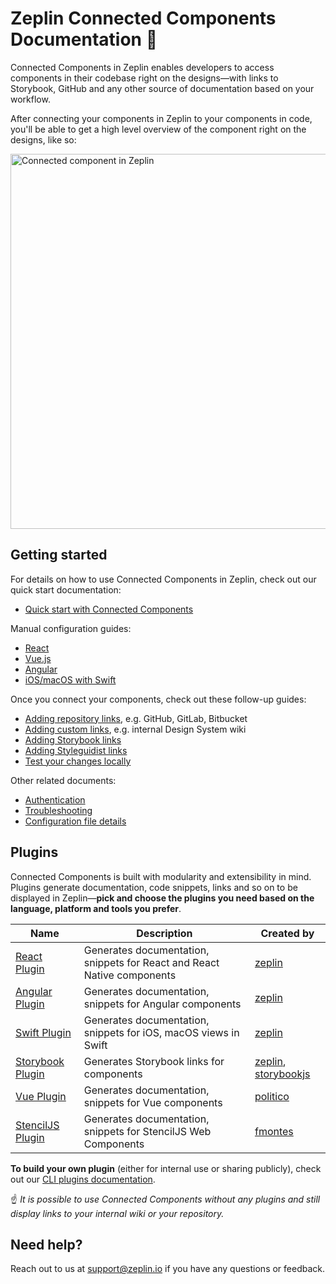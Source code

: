 # Zeplin Connected Components Documentation 🧩

Connected Components in Zeplin enables developers to access components in their codebase right on the designs—with links to Storybook, GitHub and any other source of documentation based on your workflow.

After connecting your components in Zeplin to your components in code, you'll be able to get a high level overview of the component right on the designs, like so:

<img src="img/zeplinConnectedComponent-react.png" alt="Connected component in Zeplin" width="600" />

## Getting started

For details on how to use Connected Components in Zeplin, check out our quick start documentation:

- [Quick start with Connected Components](docs/gettingStarted/QUICK_START.md)

Manual configuration guides:

- [React](docs/gettingStarted/REACT.md)
- [Vue.js](docs/gettingStarted/VUE.md)
- [Angular](docs/gettingStarted/ANGULAR.md)
- [iOS/macOS with Swift](docs/gettingStarted/SWIFT.md)

Once you connect your components, check out these follow-up guides:

- [Adding repository links](docs/link/REPOSITORY.md), e.g. GitHub, GitLab, Bitbucket
- [Adding custom links](docs/link/CUSTOM.md), e.g. internal Design System wiki
- [Adding Storybook links](docs/link/STORYBOOK.md)
- [Adding Styleguidist links](docs/link/STYLEGUIDIST.md)
- [Test your changes locally](docs/gettingStarted/TEST_LOCALLY.md)

Other related documents:

- [Authentication](docs/AUTHENTICATION.md)
- [Troubleshooting](docs/Troubleshooting.md)
- [Configuration file details](docs/CONFIGURATION_FILE.md)

## Plugins

Connected Components is built with modularity and extensibility in mind. Plugins generate documentation, code snippets, links and so on to be displayed in Zeplin—**pick and choose the plugins you need based on the language, platform and tools you prefer**.

| Name | Description | Created by |
| --- | --- | --- |
| [React Plugin](https://github.com/zeplin/cli-connect-react-plugin) | Generates documentation, snippets for React and React Native components | [zeplin](https://github.com/zeplin) |
| [Angular Plugin](https://github.com/zeplin/cli-connect-angular-plugin) | Generates documentation, snippets for Angular components | [zeplin](https://github.com/zeplin) |
| [Swift Plugin](https://github.com/zeplin/cli-connect-swift-plugin) | Generates documentation, snippets for iOS, macOS views in Swift | [zeplin](https://github.com/zeplin) |
| [Storybook Plugin](https://github.com/zeplin/cli-connect-storybook-plugin) | Generates Storybook links for components | [zeplin](https://github.com/zeplin), [storybookjs](https://github.com/storybookjs) |
| [Vue Plugin](https://github.com/politico/zeplin-cli-connect-plugin-vue) | Generates documentation, snippets for Vue components | [politico](https://github.com/politico) |
| [StencilJS Plugin](https://github.com/fmontes/zeplin-cli-connect-plugin-stenciljs) | Generates documentation, snippets for StencilJS Web Components | [fmontes](https://github.com/fmontes) |

**To build your own plugin** (either for internal use or sharing publicly), check out our [CLI plugins documentation](https://github.com/zeplin/cli/blob/master/PLUGIN.md).

☝️ *It is possible to use Connected Components without any plugins and still display links to your internal wiki or your repository.*

## Need help?

Reach out to us at [support@zeplin.io](mailto:support@zeplin.io) if you have any questions or feedback.
